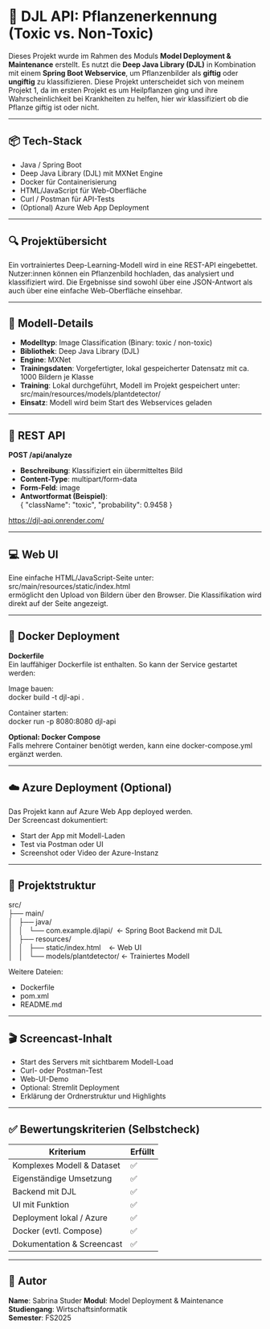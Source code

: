 # 🌿 DJL API: Pflanzenerkennung (Toxic vs. Non-Toxic)

Dieses Projekt wurde im Rahmen des Moduls **Model Deployment & Maintenance** erstellt. Es nutzt die **Deep Java Library (DJL)** in Kombination mit einem **Spring Boot Webservice**, um Pflanzenbilder als **giftig** oder **ungiftig** zu klassifizieren.
Diese Projekt unterscheidet sich von meinem Projekt 1, da im ersten Projekt es um Heilpflanzen ging und ihre Wahrscheinlichkeit bei Krankheiten zu helfen, hier wir klassifiziert ob die Pflanze giftig ist oder nicht.

---

## 📦 Tech-Stack

- Java / Spring Boot
- Deep Java Library (DJL) mit MXNet Engine
- Docker für Containerisierung
- HTML/JavaScript für Web-Oberfläche
- Curl / Postman für API-Tests
- (Optional) Azure Web App Deployment

---

## 🔍 Projektübersicht

Ein vortrainiertes Deep-Learning-Modell wird in eine REST-API eingebettet. Nutzer:innen können ein Pflanzenbild hochladen, das analysiert und klassifiziert wird. Die Ergebnisse sind sowohl über eine JSON-Antwort als auch über eine einfache Web-Oberfläche einsehbar.

---

## 🧠 Modell-Details

- **Modelltyp**: Image Classification (Binary: toxic / non-toxic)
- **Bibliothek**: Deep Java Library (DJL)
- **Engine**: MXNet
- **Trainingsdaten**: Vorgefertigter, lokal gespeicherter Datensatz mit ca. 1000 Bildern je Klasse
- **Training**: Lokal durchgeführt, Modell im Projekt gespeichert unter:  
  src/main/resources/models/plantdetector/
- **Einsatz**: Modell wird beim Start des Webservices geladen

---

## 🔗 REST API

**POST /api/analyze**

- **Beschreibung**: Klassifiziert ein übermitteltes Bild
- **Content-Type**: multipart/form-data  
- **Form-Feld**: image  
- **Antwortformat (Beispiel)**:  
  { "className": "toxic", "probability": 0.9458 }

https://djl-api.onrender.com/  


---

## 💻 Web UI

Eine einfache HTML/JavaScript-Seite unter:  
src/main/resources/static/index.html  
ermöglicht den Upload von Bildern über den Browser. Die Klassifikation wird direkt auf der Seite angezeigt.

---

## 🐳 Docker Deployment

**Dockerfile**  
Ein lauffähiger Dockerfile ist enthalten. So kann der Service gestartet werden:

Image bauen:  
docker build -t djl-api .

Container starten:  
docker run -p 8080:8080 djl-api

**Optional: Docker Compose**  
Falls mehrere Container benötigt werden, kann eine docker-compose.yml ergänzt werden.

---

## ☁️ Azure Deployment (Optional)

Das Projekt kann auf Azure Web App deployed werden.  
Der Screencast dokumentiert:
- Start der App mit Modell-Laden
- Test via Postman oder UI
- Screenshot oder Video der Azure-Instanz

---

## 🧾 Projektstruktur

src/  
├── main/  
│   ├── java/  
│   │   └── com.example.djlapi/  ← Spring Boot Backend mit DJL  
│   ├── resources/  
│   │   ├── static/index.html    ← Web UI  
│   │   └── models/plantdetector/ ← Trainiertes Modell  

Weitere Dateien:  
- Dockerfile  
- pom.xml  
- README.md

---

## 🎬 Screencast-Inhalt

- Start des Servers mit sichtbarem Modell-Load
- Curl- oder Postman-Test
- Web-UI-Demo
- Optional: Stremlit Deployment
- Erklärung der Ordnerstruktur und Highlights

---

## ✅ Bewertungskriterien (Selbstcheck)

| Kriterium                            | Erfüllt |
|-------------------------------------|---------|
| Komplexes Modell & Dataset          | ✅       |
| Eigenständige Umsetzung             | ✅       |
| Backend mit DJL                     | ✅       |
| UI mit Funktion                     | ✅       |
| Deployment lokal / Azure            | ✅       |
| Docker (evtl. Compose)              | ✅       |
| Dokumentation & Screencast          | ✅       |

---

## 👤 Autor

**Name**: Sabrina Studer
**Modul**: Model Deployment & Maintenance  
**Studiengang**: Wirtschaftsinformatik  
**Semester**: FS2025
